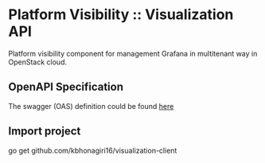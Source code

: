 Platform Visibility :: Visualization API
=========================================

Platform visibility component for management Grafana in multitenant way in
OpenStack cloud.

OpenAPI Specification
----------------------

The swagger (OAS) definition could be found [here](doc/visualization-api.md)

Import project
----------------------

go get github.com/kbhonagiri16/visualization-client
